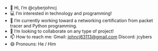 - 👋 Hi, I’m @cyberjohncj
- 💻 I’m interested in technology and programming!
- 🌱 I’m currently working toward a networking certification from packet tracer and Python programming.
- 💞️ I’m looking to collaborate on any type of project!
- 📫 How to reach me: Gmail: johncj63113@gmail.com Discord: jcybers
- 😄 Pronouns: He / Him
